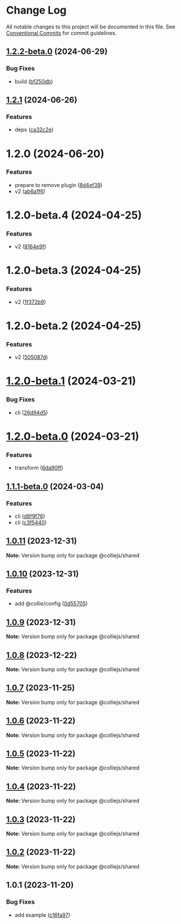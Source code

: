 # Change Log

All notable changes to this project will be documented in this file. See [Conventional Commits](https://conventionalcommits.org) for commit guidelines.

## [1.2.2-beta.0](https://github.com/colliejs/colliejs/compare/@colliejs/shared@1.2.1...@colliejs/shared@1.2.2-beta.0) (2024-06-29)

### Bug Fixes

- build ([bf250db](https://github.com/colliejs/colliejs/commit/bf250dbae377015cfe56c657c5845d37049dfae5))

## [1.2.1](https://github.com/colliejs/colliejs/compare/@colliejs/shared@1.2.0...@colliejs/shared@1.2.1) (2024-06-26)

### Features

- deps ([ca32c2e](https://github.com/colliejs/colliejs/commit/ca32c2eb1c02ecbd0c532b73a5833abf207e7d05))

# 1.2.0 (2024-06-20)

### Features

- prepare to remove plugin ([8d4ef39](https://github.com/colliejs/colliejs/commit/8d4ef39c9a110a33b79992846097394b8a5c95ad))
- v2 ([ab6a1f6](https://github.com/colliejs/colliejs/commit/ab6a1f6aeaee1310cfbfd838ba3354fd64fe035e))

# 1.2.0-beta.4 (2024-04-25)

### Features

- v2 ([8164e9f](https://github.com/colliejs/colliejs/commit/8164e9fcaba5bb8786fb9172e4f9e7a8178ba2f6))

# 1.2.0-beta.3 (2024-04-25)

### Features

- v2 ([1f372b9](https://github.com/colliejs/colliejs/commit/1f372b9b9c55a33893a0743aef1e4c24488657aa))

# 1.2.0-beta.2 (2024-04-25)

### Features

- v2 ([505087d](https://github.com/colliejs/colliejs/commit/505087da313647eab7bafe72b571c5d6f0df34e1))

# [1.2.0-beta.1](https://github.com/colliejs/colliejs/compare/@colliejs/shared@1.2.0-beta.0...@colliejs/shared@1.2.0-beta.1) (2024-03-21)

### Bug Fixes

- cli ([26d94d5](https://github.com/colliejs/colliejs/commit/26d94d5f097fc019696f26675f43c993d3457170))

# [1.2.0-beta.0](https://github.com/colliejs/colliejs/compare/@colliejs/shared@1.1.1-beta.0...@colliejs/shared@1.2.0-beta.0) (2024-03-21)

### Features

- transform ([6da90ff](https://github.com/colliejs/colliejs/commit/6da90ffbb670ce63283e057271043c9acd680f7b))

## [1.1.1-beta.0](https://github.com/colliejs/colliejs/compare/@colliejs/shared@1.0.11...@colliejs/shared@1.1.1-beta.0) (2024-03-04)

### Features

- cli ([d8f9f76](https://github.com/colliejs/colliejs/commit/d8f9f76d9c0c62710efef9d15cf17ac010f0410b))
- cli ([c3f5440](https://github.com/colliejs/colliejs/commit/c3f5440e960b394dd92d988d594284ba79f1f70f))

## [1.0.11](https://github.com/colliejs/colliejs/compare/@colliejs/shared@1.0.10...@colliejs/shared@1.0.11) (2023-12-31)

**Note:** Version bump only for package @colliejs/shared

## [1.0.10](https://github.com/colliejs/colliejs/compare/@colliejs/shared@1.0.9...@colliejs/shared@1.0.10) (2023-12-31)

### Features

- add @collie/config ([0d55705](https://github.com/colliejs/colliejs/commit/0d557053167164c4481fd576ab585bc68de29cab))

## [1.0.9](https://github.com/colliejs/colliejs/compare/@colliejs/shared@1.0.8...@colliejs/shared@1.0.9) (2023-12-31)

**Note:** Version bump only for package @colliejs/shared

## [1.0.8](https://github.com/colliejs/colliejs/compare/@colliejs/shared@1.0.7...@colliejs/shared@1.0.8) (2023-12-22)

**Note:** Version bump only for package @colliejs/shared

## [1.0.7](https://github.com/colliejs/colliejs/compare/@colliejs/shared@1.0.6...@colliejs/shared@1.0.7) (2023-11-25)

**Note:** Version bump only for package @colliejs/shared

## [1.0.6](https://github.com/colliejs/colliejs/compare/@colliejs/shared@1.0.5...@colliejs/shared@1.0.6) (2023-11-22)

**Note:** Version bump only for package @colliejs/shared

## [1.0.5](https://github.com/colliejs/colliejs/compare/@colliejs/shared@1.0.4...@colliejs/shared@1.0.5) (2023-11-22)

**Note:** Version bump only for package @colliejs/shared

## [1.0.4](https://github.com/colliejs/colliejs/compare/@colliejs/shared@1.0.3...@colliejs/shared@1.0.4) (2023-11-22)

**Note:** Version bump only for package @colliejs/shared

## [1.0.3](https://github.com/colliejs/colliejs/compare/@colliejs/shared@1.0.2...@colliejs/shared@1.0.3) (2023-11-22)

**Note:** Version bump only for package @colliejs/shared

## [1.0.2](https://github.com/colliejs/colliejs/compare/@colliejs/shared@1.0.1...@colliejs/shared@1.0.2) (2023-11-22)

**Note:** Version bump only for package @colliejs/shared

## 1.0.1 (2023-11-20)

### Bug Fixes

- add example ([c16fa97](https://github.com/colliejs/colliejs/commit/c16fa97b4f51510343561b9b5df3e9c043416d8c))
